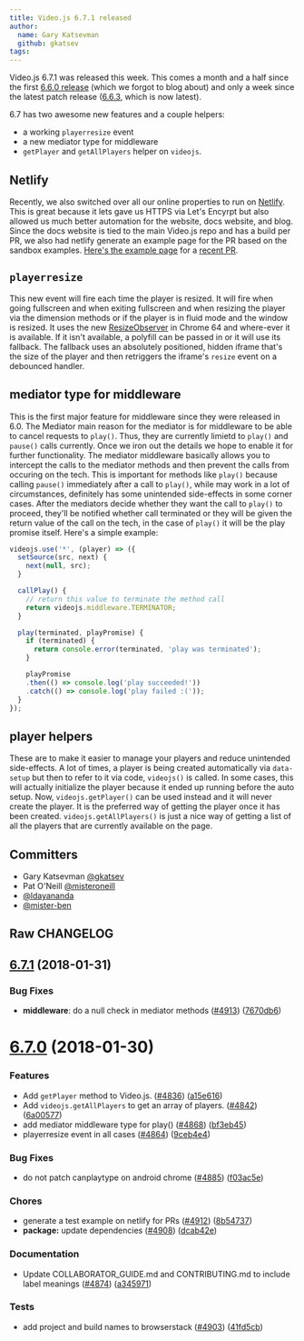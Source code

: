 ```yaml
---
title: Video.js 6.7.1 released
author:
  name: Gary Katsevman
  github: gkatsev
tags:
---
```

Video.js 6.7.1 was released this week. This comes a month and a half since the first [6.6.0 release][6.6.0] (which we forgot to blog about) and only a week since the latest patch release ([6.6.3][], which is now latest).

6.7 has two awesome new features and a couple helpers:
- a working `playerresize` event
- a new mediator type for middleware
- `getPlayer` and `getAllPlayers` helper on `videojs`.

## Netlify

Recently, we also switched over all our online properties to run on [Netlify][]. This is great because it lets gave us HTTPS via Let's Encyrpt but also allowed us much better automation for the website, docs website, and blog. Since the docs website is tied to the main Video.js repo and has a build per PR, we also had netlify generate an example page for the PR based on the sandbox examples. [Here's the example page][example] for a [recent PR][].

## `playerresize`

This new event will fire each time the player is resized. It will fire when going fullscreen and when exiting fullscreen and when resizing the player via the dimension methods or if the player is in fluid mode and the window is resized.
It uses the new [ResizeObserver][] in Chrome 64 and where-ever it is available. If it isn't available, a polyfill can be passed in or it will use its fallback. The fallback uses an absolutely positioned, hidden iframe that's the size of the player and then retriggers the iframe's `resize` event on a debounced handler.

## mediator type for middleware

This is the first major feature for middleware since they were released in 6.0. The Mediator main reason for the mediator is for middleware to be able to cancel requests to `play()`. Thus, they are currently limietd to `play()` and `pause()` calls currently. Once we iron out the details we hope to enable it for further functionality.
The mediator middleware basically allows you to intercept the calls to the mediator methods and then prevent the calls from occuring on the tech. This is important for methods like `play()` because calling `pause()` immediately after a call to `play()`, while may work in a lot of circumstances, definitely has some unintended side-effects in some corner cases. After the mediators decide whether they want the call to `play()` to proceed, they'll be notified whether call terminated or they will be given the return value of the call on the tech, in the case of `play()` it will be the play promise itself.
Here's a simple example:
```js
videojs.use('*', (player) => ({
  setSource(src, next) {
    next(null, src);
  }

  callPlay() {
    // return this value to terminate the method call
    return videojs.middleware.TERMINATOR;
  }

  play(terminated, playPromise) {
    if (terminated) {
      return console.error(terminated, 'play was terminated');
    }

    playPromise
    .then(() => console.log('play succeeded!'))
    .catch(() => console.log('play failed :('));
  }
});
```

## player helpers

These are to make it easier to manage your players and reduce unintended side-effects. A lot of times, a player is being created automatically via `data-setup` but then to refer to it via code, `videojs()` is called. In some cases, this will actually initialize the player because it ended up running before the auto setup. Now, `videojs.getPlayer()` can be used instead and it will never create the player. It is the preferred way of getting the player once it has been created.
`videojs.getAllPlayers()` is just a nice way of getting a list of all the players that are currently available on the page.

## Committers
* Gary Katsevman [@gkatsev][gkatsev]
* Pat O'Neill [@misteroneill][misteroneill]
* [@ldayananda][ldayananda]
* [@mister-ben][mister-ben]

## Raw CHANGELOG

<a name="6.7.1"></a>
## [6.7.1](https://github.com/videojs/video.js/compare/v6.7.0...v6.7.1) (2018-01-31)

### Bug Fixes
* **middleware**: do a null check in mediator methods ([#4913](https://github.com/videojs/video.js/issues/4913)) ([7670db6](https://github.com/videojs/video.js/commit/7670db6))

<a name="6.7.0"></a>
# [6.7.0](https://github.com/videojs/video.js/compare/v6.6.3...v6.7.0) (2018-01-30)

### Features

* Add `getPlayer` method to Video.js. ([#4836](https://github.com/videojs/video.js/issues/4836)) ([a15e616](https://github.com/videojs/video.js/commit/a15e616))
* Add `videojs.getAllPlayers` to get an array of players. ([#4842](https://github.com/videojs/video.js/issues/4842)) ([6a00577](https://github.com/videojs/video.js/commit/6a00577))
* add mediator middleware type for play() ([#4868](https://github.com/videojs/video.js/issues/4868)) ([bf3eb45](https://github.com/videojs/video.js/commit/bf3eb45))
* playerresize event in all cases ([#4864](https://github.com/videojs/video.js/issues/4864)) ([9ceb4e4](https://github.com/videojs/video.js/commit/9ceb4e4))

### Bug Fixes

* do not patch canplaytype on android chrome ([#4885](https://github.com/videojs/video.js/issues/4885)) ([f03ac5e](https://github.com/videojs/video.js/commit/f03ac5e))

### Chores

* generate a test example on netlify for PRs ([#4912](https://github.com/videojs/video.js/issues/4912)) ([8b54737](https://github.com/videojs/video.js/commit/8b54737))
* **package:** update dependencies ([#4908](https://github.com/videojs/video.js/issues/4908)) ([dcab42e](https://github.com/videojs/video.js/commit/dcab42e))

### Documentation

* Update COLLABORATOR_GUIDE.md and CONTRIBUTING.md to include label meanings ([#4874](https://github.com/videojs/video.js/issues/4874)) ([a345971](https://github.com/videojs/video.js/commit/a345971))

### Tests

* add project and build names to browserstack ([#4903](https://github.com/videojs/video.js/issues/4903)) ([41fd5cb](https://github.com/videojs/video.js/commit/41fd5cb))


[6.6.3]: https://github.com/videojs/video.js/releases/tag/v6.6.3
[6.6.0]: https://github.com/videojs/video.js/releases/tag/v6.6.0
[ResizeObserver]: https://github.com/WICG/ResizeObserver
[Netlify]: https://www.netlify.com/
[example]: https://deploy-preview-4916--videojs-docs.netlify.com/test-example/
[recent PR]: https://github.com/videojs/video.js/pull/4916
[gkatsev]: https://github.com/gkatsev
[misteroneill]: https://github.com/misteroneill
[mister-ben]: https://github.com/mister-ben
[ldayananda]: https://github.com/ldayananda
